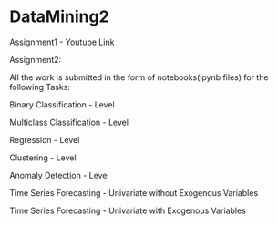 # DataMining2

Assignment1 - [Youtube Link]()

Assignment2:

All the work is submitted in the form of notebooks(ipynb files) for the following Tasks:

Binary Classification - Level

Multiclass Classification - Level

Regression - Level

Clustering - Level

Anomaly Detection - Level

Time Series Forecasting - Univariate without Exogenous Variables

Time Series Forecasting - Univariate with Exogenous Variables
